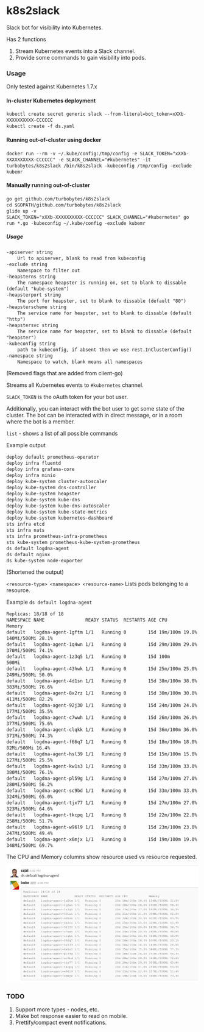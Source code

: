 # k8s2slack
Slack bot for visibility into Kubernetes.

Has 2 functions

1. Stream Kubernetes events into a Slack channel.
2. Provide some commands to gain visibility into pods.


### Usage

Only tested against Kubernetes 1.7.x

#### In-cluster Kubernetes deployment

```
kubectl create secret generic slack --from-literal=bot_token=xXXb-XXXXXXXXXX-CCCCCC
kubectl create -f ds.yaml
```

#### Running out-of-cluster using docker

```
docker run --rm -v ~/.kube/config:/tmp/config -e SLACK_TOKEN="xXXb-XXXXXXXXXX-CCCCCC" -e SLACK_CHANNEL="#kubernetes" -it turbobytes/k8s2slack /bin/k8s2slack -kubeconfig /tmp/config -exclude kubemr
```

#### Manually running out-of-cluster

```
go get github.com/turbobytes/k8s2slack
cd $GOPATH/github.com/turbobytes/k8s2slack
glide up -v
SLACK_TOKEN="xXXb-XXXXXXXXXX-CCCCCC" SLACK_CHANNEL="#kubernetes" go run *.go -kubeconfig ~/.kube/config -exclude kubemr
```

##### Usage

```
-apiserver string
    Url to apiserver, blank to read from kubeconfig
-exclude string
    Namespace to filter out
-heapsterns string
    The namespace heapster is running on, set to blank to dissable (default "kube-system")
-heapsterport string
    The port for heapster, set to blank to dissable (default "80")
-heapsterscheme string
    The service name for heapster, set to blank to dissable (default "http")
-heapstersvc string
    The service name for heapster, set to blank to dissable (default "heapster")
-kubeconfig string
    path to kubeconfig, if absent then we use rest.InClusterConfig()
-namespace string
    Namespace to watch, blank means all namespaces
```

(Removed flags that are added from client-go)

Streams all Kubernetes events to `#kubernetes` channel.

`SLACK_TOKEN` is the oAuth token for your bot user.

Additionally, you can interact with the bot user to get some state of the cluster. The bot can be interacted with in direct message, or in a room where the bot is a member.

`list` - shows a list of all possible commands

Example output

```
deploy default prometheus-operator
deploy infra fluentd
deploy infra grafana-core
deploy infra minio
deploy kube-system cluster-autoscaler
deploy kube-system dns-controller
deploy kube-system heapster
deploy kube-system kube-dns
deploy kube-system kube-dns-autoscaler
deploy kube-system kube-state-metrics
deploy kube-system kubernetes-dashboard
sts infra etcd
sts infra nats
sts infra prometheus-infra-prometheus
sts kube-system prometheus-kube-system-prometheus
ds default logdna-agent
ds default nginx
ds kube-system node-exporter
```

(Shortened the output)


`<resource-type> <namespace> <resource-name>` Lists pods belonging to a resource.

Example `ds default logdna-agent`

```
Replicas: 18/18 of 18
NAMESPACE NAME               READY STATUS  RESTARTS AGE CPU            Memory
default   logdna-agent-1gftm 1/1   Running 0        15d 19m/100m 19.0% 140Mi/500Mi 28.1%
default   logdna-agent-1q4wn 1/1   Running 0        15d 29m/100m 29.0% 370Mi/500Mi 74.1%
default   logdna-agent-1z3q5 1/1   Running 0        15d 100m           500Mi
default   logdna-agent-43hwk 1/1   Running 0        15d 25m/100m 25.0% 249Mi/500Mi 50.0%
default   logdna-agent-4d1sn 1/1   Running 0        15d 38m/100m 38.0% 383Mi/500Mi 76.6%
default   logdna-agent-8x2rz 1/1   Running 0        15d 30m/100m 30.0% 411Mi/500Mi 82.2%
default   logdna-agent-92j30 1/1   Running 0        15d 24m/100m 24.0% 177Mi/500Mi 35.5%
default   logdna-agent-c7wwh 1/1   Running 0        15d 26m/100m 26.0% 377Mi/500Mi 75.6%
default   logdna-agent-clqkk 1/1   Running 0        15d 36m/100m 36.0% 371Mi/500Mi 74.3%
default   logdna-agent-f66q7 1/1   Running 0        15d 18m/100m 18.0% 82Mi/500Mi 16.4%
default   logdna-agent-hsl39 1/1   Running 0        15d 15m/100m 15.0% 127Mi/500Mi 25.5%
default   logdna-agent-kw1s3 1/1   Running 0        15d 33m/100m 33.0% 380Mi/500Mi 76.1%
default   logdna-agent-pl59g 1/1   Running 0        15d 27m/100m 27.0% 280Mi/500Mi 56.2%
default   logdna-agent-sc9bd 1/1   Running 0        15d 33m/100m 33.0% 324Mi/500Mi 65.0%
default   logdna-agent-tjx77 1/1   Running 0        15d 27m/100m 27.0% 323Mi/500Mi 64.6%
default   logdna-agent-tkcpq 1/1   Running 0        15d 22m/100m 22.0% 258Mi/500Mi 51.7%
default   logdna-agent-w96l9 1/1   Running 0        15d 23m/100m 23.0% 247Mi/500Mi 49.4%
default   logdna-agent-x6mjx 1/1   Running 0        15d 19m/100m 19.0% 348Mi/500Mi 69.7%
```

The CPU and Memory columns show resource used vs resource requested.

![screenshot](/screenshot.png?raw=true "Screenshot")

### TODO

1. Support more types - nodes, etc.
2. Make bot response easier to read on mobile.
3. Prettify/compact event notifications.
